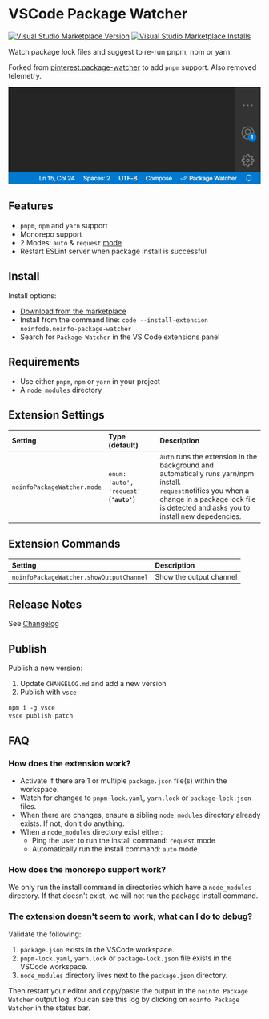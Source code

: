 # VSCode Package Watcher

[![Visual Studio Marketplace Version](https://img.shields.io/visual-studio-marketplace/v/noinfode.noinfo-package-watcher)](https://marketplace.visualstudio.com/items?itemName=noinfode.noinfo-package-watcher)
[![Visual Studio Marketplace Installs](https://img.shields.io/visual-studio-marketplace/i/noinfode.noinfo-package-watcher)](https://marketplace.visualstudio.com/items?itemName=noinfode.noinfo-package-watcher)

Watch package lock files and suggest to re-run pnpm, npm or yarn.

Forked from [pinterest.package-watcher](https://marketplace.visualstudio.com/items?itemName=pinterest.package-watcher) to add `pnpm` support. Also removed telemetry.

<img src="https://raw.githubusercontent.com/christianvuerings/vscode-package-watcher/master/images/package-watcher-animated.gif" width="595" alt="Package Watcher animated gif to show functionality of the VSCode extension" />

## Features

- `pnpm`, `npm` and `yarn` support
- Monorepo support
- 2 Modes: `auto` & `request` [mode](#extension-settings)
- Restart ESLint server when package install is successful

## Install

Install options:

- [Download from the marketplace](https://marketplace.visualstudio.com/items?itemName=noinfode.noinfo-package-watcher)
- Install from the command line: `code --install-extension noinfode.noinfo-package-watcher`
- Search for `Package Watcher` in the VS Code extensions panel

## Requirements

- Use either `pnpm`, `npm` or `yarn` in your project
- A `node_modules` directory

## Extension Settings

| Setting                     | Type (default)                           | Description                                                                                                                                                                                               |
| :-------------------------- | :--------------------------------------- | :-------------------------------------------------------------------------------------------------------------------------------------------------------------------------------------------------------- |
| `noinfoPackageWatcher.mode` | `enum: 'auto', 'request'` (**`'auto'`**) | `auto` runs the extension in the background and automatically runs yarn/npm install.<br />`request`notifies you when a change in a package lock file is detected and asks you to install new depedencies. |

## Extension Commands

| Setting                                  | Description             |
| :--------------------------------------- | :---------------------- |
| `noinfoPackageWatcher.showOutputChannel` | Show the output channel |

## Release Notes

See [Changelog](./CHANGELOG.md)

## Publish

Publish a new version:

1. Update `CHANGELOG.md` and add a new version
2. Publish with `vsce`

```
npm i -g vsce
vsce publish patch
```

## FAQ

### How does the extension work?

- Activate if there are 1 or multiple `package.json` file(s) within the workspace.
- Watch for changes to `pnpm-lock.yaml`, `yarn.lock` or `package-lock.json` files.
- When there are changes, ensure a sibling `node_modules` directory already exists. If not, don't do anything.
- When a `node_modules` directory exist either:
  - Ping the user to run the install command: `request` mode
  - Automatically run the install command: `auto` mode

### How does the monorepo support work?

We only run the install command in directories which have a `node_modules` directory. If that doesn't exist, we will not run the package install command.

### The extension doesn't seem to work, what can I do to debug?

Validate the following:

1. `package.json` exists in the VSCode workspace.
2. `pnpm-lock.yaml`, `yarn.lock` or `package-lock.json` file exists in the VSCode workspace.
3. `node_modules` directory lives next to the `package.json` directory.

Then restart your editor and copy/paste the output in the `noinfo Package Watcher` output log. You can see this log by clicking on `noinfo Package Watcher` in the status bar.
